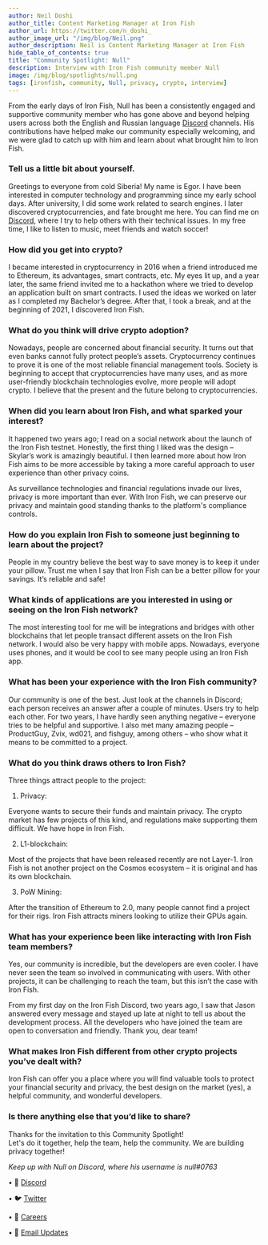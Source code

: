 ```yaml
---
author: Neil Doshi
author_title: Content Marketing Manager at Iron Fish
author_url: https://twitter.com/n_doshi_
author_image_url: "/img/blog/Neil.png"
author_description: Neil is Content Marketing Manager at Iron Fish
hide_table_of_contents: true
title: "Community Spotlight: Null"
description: Interview with Iron Fish community member Null
image: /img/blog/spotlights/null.png
tags: [ironfish, community, Null, privacy, crypto, interview]
---
```


From the early days of Iron Fish, Null has been a consistently engaged and supportive community member who has gone above and beyond helping users across both the English and Russian language [Discord](https://discord.com/invite/EkQkEcm8DH) channels. His contributions have helped make our community especially welcoming, and we were glad to catch up with him and learn about what brought him to Iron Fish.

### Tell us a little bit about yourself.

Greetings to everyone from cold Siberia! My name is Egor. I have been interested in computer technology and programming since my early school days. After university, I did some work related to search engines. I later discovered cryptocurrencies, and fate brought me here. You can find me on [Discord](https://discord.ironfish.network/), where I try to help others with their technical issues. In my free time, I like to listen to music, meet friends and watch soccer!

### How did you get into crypto?

I became interested in cryptocurrency in 2016 when a friend introduced me to Ethereum, its advantages, smart contracts, etc. My eyes lit up, and a year later, the same friend invited me to a hackathon where we tried to develop an application built on smart contracts. I used the ideas we worked on later as I completed my Bachelor’s degree. After that, I took a break, and at the beginning of 2021, I discovered Iron Fish.

### What do you think will drive crypto adoption?

Nowadays, people are concerned about financial security. It turns out that even banks cannot fully protect people’s assets. Cryptocurrency continues to prove it is one of the most reliable financial management tools. Society is beginning to accept that cryptocurrencies have many uses, and as more user-friendly blockchain technologies evolve, more people will adopt crypto. I believe that the present and the future belong to cryptocurrencies.

### When did you learn about Iron Fish, and what sparked your interest?

It happened two years ago; I read on a social network about the launch of the Iron Fish testnet. Honestly, the first thing I liked was the design – Skylar’s work is amazingly beautiful. I then learned more about how Iron Fish aims to be more accessible by taking a more careful approach to user experience than other privacy coins.

As surveillance technologies and financial regulations invade our lives, privacy is more important than ever. With Iron Fish, we can preserve our privacy and maintain good standing thanks to the platform's compliance controls.

### How do you explain Iron Fish to someone just beginning to learn about the project?

People in my country believe the best way to save money is to keep it under your pillow. Trust me when I say that Iron Fish can be a better pillow for your savings. It’s reliable and safe!

### What kinds of applications are you interested in using or seeing on the Iron Fish network?

The most interesting tool for me will be integrations and bridges with other blockchains that let people transact different assets on the Iron Fish network. I would also be very happy with mobile apps. Nowadays, everyone uses phones, and it would be cool to see many people using an Iron Fish app.

### What has been your experience with the Iron Fish community?

Our community is one of the best. Just look at the channels in Discord; each person receives an answer after a couple of minutes. Users try to help each other. For two years, I have hardly seen anything negative – everyone tries to be helpful and supportive. I also met many amazing people – ProductGuy, Zvix, wd021, and fishguy, among others – who show what it means to be committed to a project.

### What do you think draws others to Iron Fish?

Three things attract people to the project:
1) Privacy:

Everyone wants to secure their funds and maintain privacy. The crypto market has few projects of this kind, and regulations make supporting them difficult. We have hope in Iron Fish.

2) L1-blockchain:

Most of the projects that have been released recently are not Layer-1. Iron Fish is not another project on the Cosmos ecosystem – it is original and has its own blockchain.

3) PoW Mining:

After the transition of Ethereum to 2.0, many people cannot find a project for their rigs. Iron Fish attracts miners looking to utilize their GPUs again.

### What has your experience been like interacting with Iron Fish team members?

Yes, our community is incredible, but the developers are even cooler. I have never seen the team so involved in communicating with users. With other projects, it can be challenging to reach the team, but this isn’t the case with Iron Fish.

From my first day on the Iron Fish Discord, two years ago, I saw that Jason answered every message and stayed up late at night to tell us about the development process. All the developers who have joined the team are open to conversation and friendly. Thank you, dear team!


### What makes Iron Fish different from other crypto projects you’ve dealt with?

Iron Fish can offer you a place where you will find valuable tools to protect your financial security and privacy, the best design on the market (yes), a helpful community, and wonderful developers.

### Is there anything else that you’d like to share?

Thanks for the invitation to this Community Spotlight!  
Let's do it together, help the team, help the community. We are building privacy together!

*Keep up with Null on Discord, where his username is null#0763*



• 🎤 [Discord](https://discord.ironfish.network)

• 🐦 [Twitter](https://twitter.com/ironfishcrypto)

• 🚀 [Careers](https://ironfish.network/careers)

• 📧 [Email Updates](https://ironfish.network/#email-signup)
